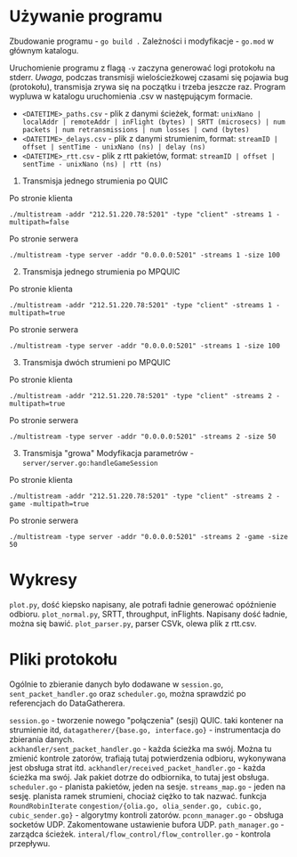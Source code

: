 # Używanie programu

Zbudowanie programu - `go build .`
Zależności i modyfikacje - `go.mod` w głównym katalogu.

Uruchomienie programu z flagą `-v` zaczyna generować logi protokołu na stderr.
*Uwaga*, podczas transmisji wielościeżkowej czasami się pojawia bug (protokołu), transmisja zrywa się na początku i trzeba jeszcze raz.
Program wypluwa w katalogu uruchomienia .csv w następującym formacie.
- `<DATETIME>_paths.csv` - plik z danymi ścieżek, format: `unixNano | localAddr | remoteAddr | inFlight (bytes) | SRTT (microsecs) | num packets | num retransmissions | num losses | cwnd (bytes)`
- `<DATETIME>_delays.csv` - plik z danymi strumienim, format: `streamID | offset | sentTime - unixNano (ns) | delay (ns)`
- `<DATETIME>_rtt.csv` - plik z rtt pakietów, format: `streamID | offset | sentTime - unixNano (ns) | rtt (ns)`

1. Transmisja jednego strumienia po QUIC

Po stronie klienta
```
./multistream -addr "212.51.220.78:5201" -type "client" -streams 1 -multipath=false
```
Po stronie serwera
```
./multistream -type server -addr "0.0.0.0:5201" -streams 1 -size 100
```

2. Transmisja jednego strumienia po MPQUIC

Po stronie klienta
```
./multistream -addr "212.51.220.78:5201" -type "client" -streams 1 -multipath=true
```
Po stronie serwera
```
./multistream -type server -addr "0.0.0.0:5201" -streams 1 -size 100
```

3. Transmisja dwóch strumieni po MPQUIC

Po stronie klienta
```
./multistream -addr "212.51.220.78:5201" -type "client" -streams 2 -multipath=true
```
Po stronie serwera
```
./multistream -type server -addr "0.0.0.0:5201" -streams 2 -size 50
```

3. Transmisja "growa"
Modyfikacja parametrów - `server/server.go:handleGameSession` 


Po stronie klienta
```
./multistream -addr "212.51.220.78:5201" -type "client" -streams 2 -game -multipath=true
```
Po stronie serwera
```
./multistream -type server -addr "0.0.0.0:5201" -streams 2 -game -size 50
```

# Wykresy

`plot.py`, dość kiepsko napisany, ale potrafi ładnie generować opóźnienie odbioru.
`plot_normal.py`, SRTT, throughput, inFlights. Napisany dość ładnie, można się bawić.
`plot_parser.py`, parser CSVk, olewa plik z rtt.csv.


# Pliki protokołu 

Ogólnie to zbieranie danych było dodawane w `session.go`, `sent_packet_handler.go` oraz `scheduler.go`, można sprawdzić po referencjach do DataGatherera.

`session.go` - tworzenie nowego "połączenia" (sesji) QUIC. taki kontener na strumienie itd,
`datagatherer/{base.go, interface.go}` - instrumentacja do zbierania danych.  
`ackhandler/sent_packet_handler.go` - każda ścieżka ma swój. Można tu zmienić kontrole zatorów, trafiają tutaj potwierdzenia odbioru, wykonywana jest obsługa strat itd. 
`ackhandler/received_packet_handler.go` - każda ścieżka ma swój. Jak pakiet dotrze do odbiornika, to tutaj jest obsługa.
`scheduler.go` - planista pakietów, jeden na sesje. 
`streams_map.go` - jeden na sesję. planista ramek strumieni, chociaż ciężko to tak nazwać. funkcja `RoundRobinIterate`
`congestion/{olia.go, olia_sender.go, cubic.go, cubic_sender.go}` - algorytmy kontroli zatorów.
`pconn_manager.go` - obsługa socketów UDP. Zakomentowane ustawienie bufora UDP.
`path_manager.go` - zarządca ścieżek.
`interal/flow_control/flow_controller.go` - kontrola przepływu. 

